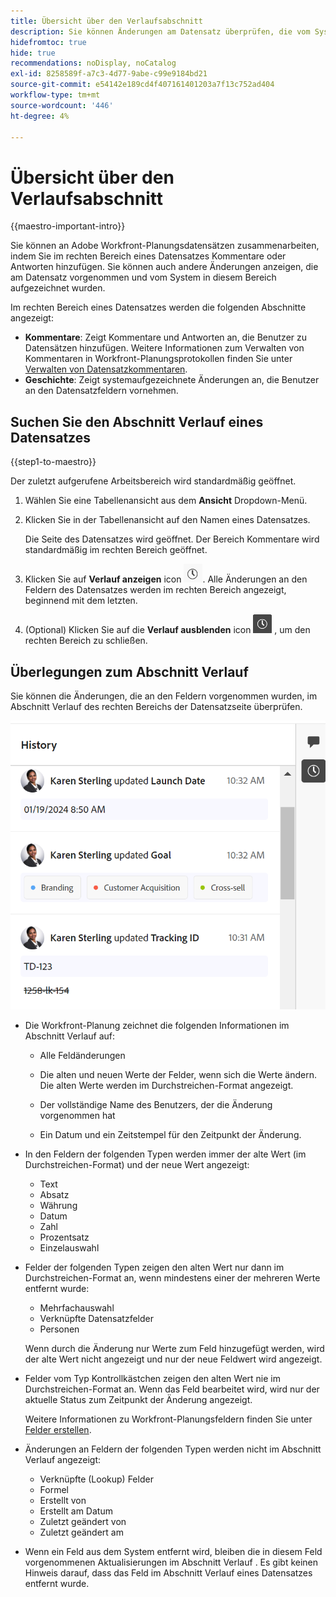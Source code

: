 ```yaml
---
title: Übersicht über den Verlaufsabschnitt
description: Sie können Änderungen am Datensatz überprüfen, die vom System im rechten Bereich eines Datensatzes in der Adobe Workfront-Planung vorgenommen und aufgezeichnet wurden.
hidefromtoc: true
hide: true
recommendations: noDisplay, noCatalog
exl-id: 8258589f-a7c3-4d77-9abe-c99e9184bd21
source-git-commit: e54142e189cd4f407161401203a7f13c752ad404
workflow-type: tm+mt
source-wordcount: '446'
ht-degree: 4%

---
```


# Übersicht über den Verlaufsabschnitt

{{maestro-important-intro}}

<!--update the metadata with real information when making this available in TOC and in the left nav-->

<!--update the system updates articles when we release to open beta - check the long commenting stream article list and see articles that document where in the system we have system updates; "Maestro records" should be there-->

<!--<span class="preview">The highlighted information on this page refers to functionality not yet generally available. It is available only in the Preview environment for all customers. </span>

<span class="preview">For information about the current release schedule, see [First Quarter 2024 release overview](/help/quicksilver/product-announcements/product-releases/24-q1-release-activity/24-q1-release-overview.md).</span> -->

Sie können an Adobe Workfront-Planungsdatensätzen zusammenarbeiten, indem Sie im rechten Bereich eines Datensatzes Kommentare oder Antworten hinzufügen. Sie können auch andere Änderungen anzeigen, die am Datensatz vorgenommen und vom System in diesem Bereich aufgezeichnet wurden.

Im rechten Bereich eines Datensatzes werden die folgenden Abschnitte angezeigt:

* **Kommentare**: Zeigt Kommentare und Antworten an, die Benutzer zu Datensätzen hinzufügen. Weitere Informationen zum Verwalten von Kommentaren in Workfront-Planungsprotokollen finden Sie unter [Verwalten von Datensatzkommentaren](/help/quicksilver/maestro/records/manage-record-comments.md).
* **Geschichte**: Zeigt systemaufgezeichnete Änderungen an, die Benutzer an den Datensatzfeldern vornehmen.

## Suchen Sie den Abschnitt Verlauf eines Datensatzes

{{step1-to-maestro}}

Der zuletzt aufgerufene Arbeitsbereich wird standardmäßig geöffnet.

1. Wählen Sie eine Tabellenansicht aus dem **Ansicht** Dropdown-Menü.
1. Klicken Sie in der Tabellenansicht auf den Namen eines Datensatzes.

   Die Seite des Datensatzes wird geöffnet. Der Bereich Kommentare wird standardmäßig im rechten Bereich geöffnet.
1. Klicken Sie auf **Verlauf anzeigen** icon ![](assets/show-history-icon.png). Alle Änderungen an den Feldern des Datensatzes werden im rechten Bereich angezeigt, beginnend mit dem letzten.
1. (Optional) Klicken Sie auf die **Verlauf ausblenden** icon ![](assets/hide-history-icon.png) , um den rechten Bereich zu schließen.

## Überlegungen zum Abschnitt Verlauf

Sie können die Änderungen, die an den Feldern vorgenommen wurden, im Abschnitt Verlauf des rechten Bereichs der Datensatzseite überprüfen.

![](assets/history-area-in-comments.png)

* Die Workfront-Planung zeichnet die folgenden Informationen im Abschnitt Verlauf auf:

   * Alle Feldänderungen

   * Die alten und neuen Werte der Felder, wenn sich die Werte ändern. Die alten Werte werden im Durchstreichen-Format angezeigt.

   * Der vollständige Name des Benutzers, der die Änderung vorgenommen hat

   * Ein Datum und ein Zeitstempel für den Zeitpunkt der Änderung.

* In den Feldern der folgenden Typen werden immer der alte Wert (im Durchstreichen-Format) und der neue Wert angezeigt:

   * Text
   * Absatz
   * Währung
   * Datum
   * Zahl
   * Prozentsatz
   * Einzelauswahl

* Felder der folgenden Typen zeigen den alten Wert nur dann im Durchstreichen-Format an, wenn mindestens einer der mehreren Werte entfernt wurde:

   * Mehrfachauswahl
   * Verknüpfte Datensatzfelder
   * Personen

  Wenn durch die Änderung nur Werte zum Feld hinzugefügt werden, wird der alte Wert nicht angezeigt und nur der neue Feldwert wird angezeigt.

* Felder vom Typ Kontrollkästchen zeigen den alten Wert nie im Durchstreichen-Format an. Wenn das Feld bearbeitet wird, wird nur der aktuelle Status zum Zeitpunkt der Änderung angezeigt.

  Weitere Informationen zu Workfront-Planungsfeldern finden Sie unter [Felder erstellen](/help/quicksilver/maestro/fields/create-fields.md).

* Änderungen an Feldern der folgenden Typen werden nicht im Abschnitt Verlauf angezeigt:

   * Verknüpfte (Lookup) Felder
   * Formel
   * Erstellt von
   * Erstellt am Datum
   * Zuletzt geändert von
   * Zuletzt geändert am

* Wenn ein Feld aus dem System entfernt wird, bleiben die in diesem Feld vorgenommenen Aktualisierungen im Abschnitt Verlauf . Es gibt keinen Hinweis darauf, dass das Feld im Abschnitt Verlauf eines Datensatzes entfernt wurde.
